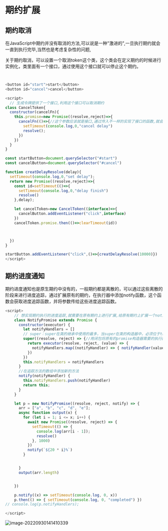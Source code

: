 # 期约扩展

## 期约取消

在JavaScript中期约并没有取消的方法,可以说是一种"激进的",一旦执行期约就会一直到执行完毕,当然也是考虑复杂性的问题,

关于期约取消，可以设置一个取消token这个类，这个类会在定义期约的时候进行实例化，类里面有一个接口，通过使用这个接口就可以停止这个期约。

```JavaScript


<button id="start">start</button>
<button id="cancel">cancel</button>

<script>
  // 生成令牌提供了一个接口,利用这个接口可以取消期约
class CancelToken{
  constructor(cancelFn){
    this.promise=new Promise((resolve,reject)=>{
      cancelFn(()=>{//这个参数应该就是接口,通过传入不一样的实现了接口的函数,就会有不同的方法来达到取消期约的目的
        setTimeout(console.log,0,"cancel delay")
        resolve();
      })
    })
  }
}

const startButton=document.querySelector("#start")
const cancelButton=document.querySelector("#cancel")

function creatDelayResolve(delay){
  setTimeout(console.log,0,"set delay");
  return new Promise((resolve,reject)=>{
    const id=setTimeout(()=>{
      setTimeout(console.log,0,"delay finish")
      resolve()
    },delay);

    let cancelToken=new CancelToken((interface)=>{
      cancelButton.addEventListener("click",interface)
    })
    cancelToken.promise.then(()=>clearTimeout(id))



  })
}

startButton.addEventListener("click",()=>{creatDelayResolve(10000)})
</script>
```

## 期约进度通知

期约进度通知也是原生期约中没有的，一般期约都是离散的，可以通过这些离散的阶段来进行进度追踪，通过扩展原有的期约，在执行器中添加notify函数，这个函数会获取进度追踪函数，并将参数传给这些进度追踪函数。

```javascript
<script>
    // 想实现期约执行的进度追踪,就需要在原有期约上进行扩展,给原有期约上扩展一个notify(),
    class NotifyPromise extends Promise {
      constructor(executor) {
        let notifyHandlers = []
        // super：super在类的继承中使用的最多，当super在类的构造器中，必须位于this之前，否则会报错，另外，向super传入参数就相当于向类的父类的构造器中传参数，当super不在类的构造器中时，还可以调用super来使用父类的方法。
        super((resolve, reject) => {//用闭包将原有的promise构造器需要的执行函数进行扩充
          return executor(resolve, reject, (value) => {
            notifyHandlers.map((notifyHandler) => { notifyHandler(value) })
          })
        })
        this.notifyHandlers = notifyHandlers
      }
      //在追踪方法的数组中添加新的方法
      notify(notifyHandler) {
        this.notifyHandlers.push(notifyHandler)
        return this;
      }
    }

    let p = new NotifyPromise((resolve, reject, notify) => {
      arr = ["a", "b", "c", "d", "e"];
      async function output(x) {
        for (let i = 1; i <= x; i++) {
          await new Promise((resolve, reject) => {
            setTimeout(() => {
              console.log(arr[i - 1]);
              resolve()
            }, 1000)
          })
          notify(`${20 * i}%`)
        }


      }
      output(arr.length)


    })

    p.notify((x) => setTimeout(console.log, 0, x))
    p.then(() => { setTimeout(console.log, 0, "completed") })
// console.log(p.notifyHandlers);

</script>
```

![image-20220930141410339](C:\Users\35392\AppData\Roaming\Typora\typora-user-images\image-20220930141410339.png)

